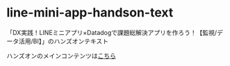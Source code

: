 # line-mini-app-handson-text
「DX実践！LINEミニアプリ×Datadogで課題総解決アプリを作ろう！【監視/データ活用/BI】」のハンズオンテキスト

ハンズオンのメインコンテンツは[こちら](https://github.com/Miura55/line-mini-app-hands-on)
